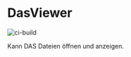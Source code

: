 # DasViewer

![ci-build](https://github.com/dem2k/DasViewer/workflows/Java%20CI%20with%20Gradle/badge.svg)

Kann DAS Dateien öffnen und anzeigen.
